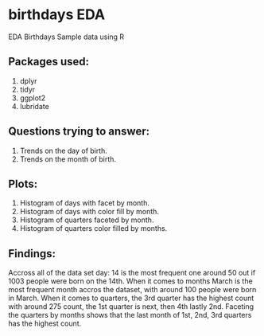 # birthdays EDA
EDA Birthdays Sample data using R

## Packages used:
1. dplyr
2. tidyr
3. ggplot2
4. lubridate

## Questions trying to answer:
1. Trends on the day of birth.
2. Trends on the month of birth.


## Plots:
1. Histogram of days with facet by month.
2. Histogram of days with color fill by month.
3. Histogram of quarters faceted by month.
4. Histogram of quarters color filled by months.

## Findings:
Accross all of the data set day: 14 is the most frequent one around 50 out if 1003 people were born on the 14th.
When it comes to months March is the most frequent month accros the dataset, with around 100 people were born in March.
When it comes to quarters, the 3rd quarter has the highest count with around 275 count, the 1st quarter is next, then 4th lastly 2nd.
Faceting the quarters by months shows that the last month of 1st, 2nd, 3rd quarters has the highest count. 
